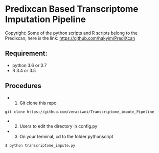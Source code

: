 # Predixcan Based Transcriptome Imputation Pipeline
Copyright: Some of the python scripts and R scripts belong to the Predixcan, here is the link: https://github.com/hakyim/PrediXcan

## Requirement:
* python 3.6 or 3.7
* R 3.4 or 3.5

## Procedures

* 1. Git clone this repo

```
git clone https://github.com/verasiwei/Transcriptome_impute_Pipeline
```

* 2. Users to edit the directory in config.py
* 3. On your terminal, cd to the folder pythonscript

```
$ python transcriptome_impute.py
```
